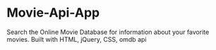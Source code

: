 # Movie-Api-App


Search the Online Movie Database for information about your favorite movies. Built with HTML, jQuery, CSS, omdb api